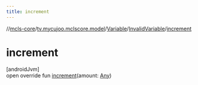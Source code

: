 ```yaml
---
title: increment
---
```

//[mcls-core](../../../../index.html)/[tv.mycujoo.mclscore.model](../../index.html)/[Variable](../index.html)/[InvalidVariable](index.html)/[increment](increment.html)



# increment



[androidJvm]\
open override fun [increment](increment.html)(amount: [Any](https://kotlinlang.org/api/latest/jvm/stdlib/kotlin/-any/index.html))




